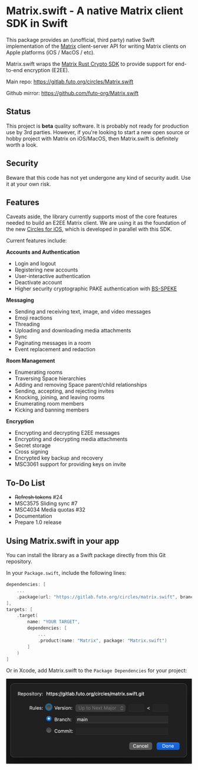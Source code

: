 # Matrix.swift - A native Matrix client SDK in Swift

This package provides an (unofficial, third party) native Swift implementation
of the [Matrix](https://matrix.org/) client-server API for writing Matrix
clients on Apple platforms (iOS / MacOS / etc).

Matrix.swift wraps the [Matrix Rust Crypto SDK](https://github.com/matrix-org/matrix-rust-sdk/tree/main/bindings/apple)
to provide support for end-to-end encryption (E2EE).

Main repo: https://gitlab.futo.org/circles/Matrix.swift

Github mirror: https://github.com/futo-org/Matrix.swift

## Status
This project is **beta** quality software.
It is probably not ready for production use by 3rd parties.
However, if you're looking to start a new open source or hobby
project with Matrix on iOS/MacOS, then Matrix.swift is definitely
worth a look.


## Security
Beware that this code has not yet undergone any kind of security audit.  Use it at your own risk.


## Features
Caveats aside, the library currently supports most of the core features needed to build an
E2EE Matrix client.
We are using it as the foundation of the new [Circles for iOS](https://gitlab.futo.org/circles/circles-ios),
which is developed in parallel with this SDK.

Current features include:

**Accounts and Authentication**
* Login and logout
* Registering new accounts
* User-interactive authentication
* Deactivate account
* Higher security cryptographic PAKE authentication with [BS-SPEKE](https://gitlab.futo.org/cvwright/bsspeke)

**Messaging**
* Sending and receiving text, image, and video messages
* Emoji reactions
* Threading
* Uploading and downloading media attachments
* Sync
* Paginating messages in a room
* Event replacement and redaction

**Room Management**
* Enumerating rooms
* Traversing Space hierarchies
* Adding and removing Space parent/child relationships
* Sending, accepting, and rejecting invites
* Knocking, joining, and leaving rooms
* Enumerating room members
* Kicking and banning members

**Encryption**
* Encrypting and decrypting E2EE messages
* Encrypting and decrypting media attachments
* Secret storage
* Cross signing
* Encrypted key backup and recovery
* MSC3061 support for providing keys on invite

## To-Do List
* ~~Refresh tokens~~ #24
* MSC3575 Sliding sync #7
* MSC4034 Media quotas #32
* Documentation
* Prepare 1.0 release


## Using Matrix.swift in your app

You can install the library as a Swift package directly from this Git repository.

In your `Package.swift`, include the following lines:
```swift
dependencies: [
    ...
    .package(url: "https://gitlab.futo.org/circles/matrix.swift", branch: "main")
],
targets: [
    .target(
        name: "YOUR TARGET",
        dependencies: [
            ...
            .product(name: "Matrix", package: "Matrix.swift")
        ]
    )
]
```

Or in Xcode, add Matrix.swift to the `Package Dependencies` for your project:

![Xcode screenshot](assets/xcode-screenshot.png)
